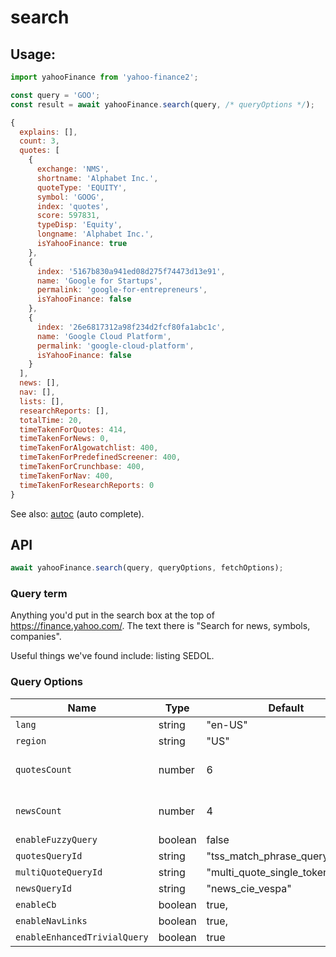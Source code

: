 # search

## Usage:

```js
import yahooFinance from 'yahoo-finance2';

const query = 'GOO';
const result = await yahooFinance.search(query, /* queryOptions */);

{
  explains: [],
  count: 3,
  quotes: [
    {
      exchange: 'NMS',
      shortname: 'Alphabet Inc.',
      quoteType: 'EQUITY',
      symbol: 'GOOG',
      index: 'quotes',
      score: 597831,
      typeDisp: 'Equity',
      longname: 'Alphabet Inc.',
      isYahooFinance: true
    },
    {
      index: '5167b830a941ed08d275f74473d13e91',
      name: 'Google for Startups',
      permalink: 'google-for-entrepreneurs',
      isYahooFinance: false
    },
    {
      index: '26e6817312a98f234d2fcf80fa1abc1c',
      name: 'Google Cloud Platform',
      permalink: 'google-cloud-platform',
      isYahooFinance: false
    }
  ],
  news: [],
  nav: [],
  lists: [],
  researchReports: [],
  totalTime: 20,
  timeTakenForQuotes: 414,
  timeTakenForNews: 0,
  timeTakenForAlgowatchlist: 400,
  timeTakenForPredefinedScreener: 400,
  timeTakenForCrunchbase: 400,
  timeTakenForNav: 400,
  timeTakenForResearchReports: 0
}
```

See also: [autoc](./autoc.md) (auto complete).

## API

```js
await yahooFinance.search(query, queryOptions, fetchOptions);
```

### Query term

Anything you'd put in the search box at the top of https://finance.yahoo.com/.
The text there is "Search for news, symbols, companies".


Useful things we've found include: listing SEDOL.

### Query Options

| Name          | Type      | Default    | Description                       |
| ------------- | ----------| ---------- | --------------------------------- |
| `lang`        | string    | "en-US"
| `region`      | string    | "US"
| `quotesCount` | number    | 6          | Max no. of quotes to return
| `newsCount`   | number    | 4          | Max no. of news items to return
| `enableFuzzyQuery`  | boolean | false
| `quotesQueryId`     | string  | "tss_match_phrase_query"
| `multiQuoteQueryId` | string  | "multi_quote_single_token_query"
| `newsQueryId`       | string  | "news_cie_vespa"
| `enableCb`          | boolean | true,
| `enableNavLinks`    | boolean | true,
| `enableEnhancedTrivialQuery` | boolean | true
